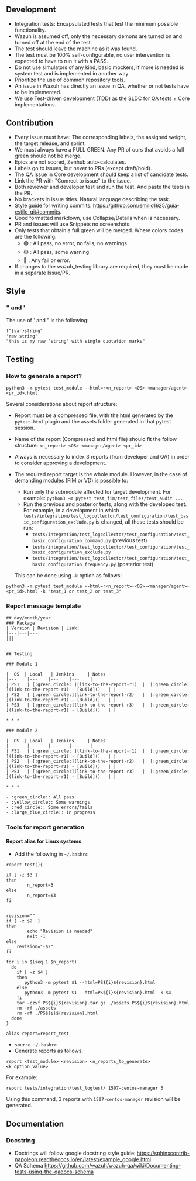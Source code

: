 ## Development
- Integration tests: Encapsulated tests that test the minimum possible functionality.
- Wazuh is assumed off, only the necessary demons are turned on and turned off at the end of the test.
- The test should leave the machine as it was found.
- The test must be 100% self-configurable, no user intervention is expected to have to run it with a PASS.
- Do not use simulators of any kind, basic mockers, if more is needed is system test and is implemented in another way
- Prioritize the use of common repository tools.
- An issue in Wazuh has directly an issue in QA, whether or not tests have to be implemented.
- We use Test-driven development (TDD) as the SLDC for QA tests + Core implementations.

## Contribution
- Every issue must have: The corresponding labels, the assigned weight, the target release, and sprint.
- We must always have a FULL GREEN. Any PR of ours that avoids a full green should not be merge.
- Epics are not scored, Zenhub auto-calculates.
- Labels go to issues, but never to PRs (except draft/hold).
- The QA issue in Core development should keep a list of candidate tests.
- Link the PR with "Connect to issue" to the issue.
- Both reviewer and developer test and run the test. And paste the tests in the PR.
- No brackets in issue titles. Natural language describing the task.
- Style guide for writing commits: https://github.com/emilio1625/guia-estilo-git#commits.
- Good formatted markdown, use Collapse/Details when is necessary.
- PR and issues will use Snippets no screenshots.
- Only tests that obtain a full green will be merged. Where colors codes are the following:
   - :green_circle: : All pass, no error, no fails, no warnings. 
   - :yellow_circle: : All pass, some warning. 
   - :red_circle: : Any fail or error.
- If changes to the wazuh_testing library are required, they must be made in a separate Issue/PR. 

## Style
### " and '

The use of ' and " is the following:
```
f"{var}string"
'raw string'
"this is my raw 'string' with single quotation marks"
```

## Testing
### How to generate a report?

`python3 -m pytest test_module --html=r<n_report>-<OS>-<manager/agent>-<pr_id>.html`

Several considerations about report structure:

- Report must be a compressed file, with the html generated by the `pytest-html` plugin and the assets folder generated in 
that pytest session.
- Name of the report (Compressed and html file) should fit the follow structure: `<n_report>-<OS>-<manager/agent>-<pr_id>`
- Always is necessary to index 3 reports (from developer and QA) in order to consider approving a development.
- The required report target is the whole module. However, in the case of demanding modules (FIM or VD) is possible to:
    - Run only the submodule affected for target development. For example: `python3 -m pytest test_fim/test_files/test_audit ...`
    - Run the previous and posterior tests, along with the developed test. For example, in a development in which `tests/integration/test_logcollector/test_configuration/test_basic_configuration_exclude.py` is changed, all these tests should be run:
        - `tests/integration/test_logcollector/test_configuration/test_basic_configuration_command.py` (previous test)
        - `tests/integration/test_logcollector/test_configuration/test_basic_configuration_exclude.py`
        - `tests/integration/test_logcollector/test_configuration/test_basic_configuration_frequency.py` (posterior test)

    This can be done using `-k` option as follows:

`python3 -m pytest test_module --html=r<n_report>-<OS>-<manager/agent>-<pr_id>.html -k "test_1 or test_2 or test_3"`

### Report message template
```
## day/month/year
### Package
| Version | Revision | Link|
|---|---|---|
|||


## Testing

### Module 1

|  OS  | Local   | Jenkins     | Notes
|---    |---    |---    |---    |
| PS1   | [:green_circle: ](link-to-the-report-r1)  |  [:green_circle: ](link-to-the-report-r1) - [Build]()   | |
| PS2   | [:green_circle:](link-to-the-report-r2)   |  [:green_circle: ](link-to-the-report-r1) - [Build]()   | |
| PS3   | [:green_circle:](link-to-the-report-r3)   |  [:green_circle: ](link-to-the-report-r1) - [Build]()   | |

* * * 

### Module 2

|  OS  | Local   | Jenkins     | Notes
|---    |---    |---    |---    |
| PS1   | [:green_circle: ](link-to-the-report-r1)  |  [:green_circle: ](link-to-the-report-r1) - [Build]()   | |
| PS2   | [:green_circle:](link-to-the-report-r2)   |  [:green_circle: ](link-to-the-report-r1) - [Build]()   | |
| PS3   | [:green_circle:](link-to-the-report-r3)   |  [:green_circle: ](link-to-the-report-r1) - [Build]()   | |

* * * 

- :green_circle:: All pass
- :yellow_circle:: Some warnings
- :red_circle:: Some errors/fails
- :large_blue_circle:: In progress 
```

### Tools for report generation

#### Report alias for Linux systems

- Add the following in  `~/.bashrc`
```
report_test(){

if [ -z $3 ]
then
        n_report=3
else
        n_report=$3
fi


revision=""
if [ -z $2  ]
then
        echo "Revision is needed"
        exit -1
else
    revision="-$2"
fi

for i in $(seq 1 $n_report)
  do
    if [ -z $4 ]
    then
       python3 -m pytest $1 --html=PS${i}${revision}.html
    else
       python3 -m pytest $1 --html=PS${i}${revision}.html -k $4
    fi
    tar -czvf PS${i}${revision}.tar.gz ./assets PS${i}${revision}.html
    rm -rf ./assets
    rm -rf ./PS${i}${revision}.html
  done
}

alias report=report_test
```

- `source ~/.bashrc`
- Generate reports as follows:

`report <test_module> <revision> <n_reports_to_generate> <k_option_value>`

For example:

`report tests/integration/test_logtest/ 1507-centos-manager 3`

Using this command, 3 reports with `1507-centos-manager` revision will be generated.


## Documentation
### Docstring
- Doctrings will follow google docstring style guide: https://sphinxcontrib-napoleon.readthedocs.io/en/latest/example_google.html
- QA Schema https://github.com/wazuh/wazuh-qa/wiki/Documenting-tests-using-the-qadocs-schema





